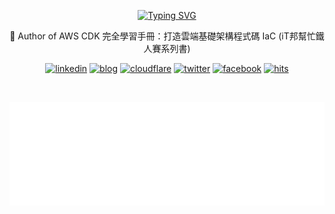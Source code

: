 <div align="center"> 

 [![Typing SVG](https://readme-typing-svg.herokuapp.com?center=true&vCenter=true&lines=Hi+I'm+Clarence+Lin)](https://git.io/typing-svg)

 📖 Author of AWS CDK 完全學習手冊：打造雲端基礎架構程式碼 IaC (iT邦幫忙鐵人賽系列書) 
 
[linkedin]: https://img.shields.io/badge/LinkedIn-0077B5?style=for-the-badge&logo=linkedin&logoColor=white
[blog]: https://img.shields.io/badge/Wordpress-21759B?style=for-the-badge&logo=wordpress&logoColor=white
[cloudflare]: https://img.shields.io/badge/Cloudflare-F38020?style=for-the-badge&logo=Cloudflare&logoColor=white
[twitter]: https://img.shields.io/badge/Twitter-1DA1F2?style=for-the-badge&logo=twitter&logoColor=white
[facebook]: https://img.shields.io/badge/Facebook-1877F2?style=for-the-badge&logo=facebook&logoColor=white
[hits]: https://hits.seeyoufarm.com/api/count/incr/badge.svg?url=https%3A%2F%2Fgithub.com%2Fclarencetw1212%2Fhit-counter
  
[![linkedin]](https://www.linkedin.com/in/clarencetw/)
[![blog]](https://blog.clarence.tw/)
[![cloudflare]](https://clarence.tw/)
[![twitter]](https://twitter.com/Clarence_Lin/)
[![facebook]](https://www.facebook.com/ClarenceTaiwan/)
[![hits]](https://github.com/clarencetw)

</br>

![Metrics](/github-metrics.svg)

</div>
